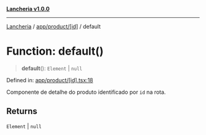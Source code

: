 [**Lancheria v1.0.0**](../../../../README.md)

***

[Lancheria](../../../../README.md) / [app/product/\[id\]](../README.md) / default

# Function: default()

> **default**(): `Element` \| `null`

Defined in: [app/product/\[id\].tsx:18](https://github.com/eudavidreis-odev/lancheria/blob/documentacao_inicial/app/product/[id].tsx#L18)

Componente de detalhe do produto identificado por `id` na rota.

## Returns

`Element` \| `null`
